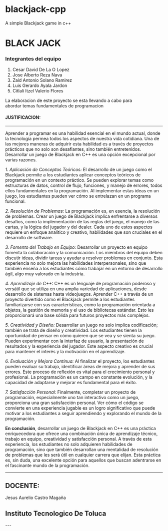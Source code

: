 # blackjack-cpp
A simple Blackjack game in c++
<h1>BLACK JACK</h1>
<h3>Integrantes del equipo</h3>
<ol>
    <li>Cesar David De La O Lopez</li>
    <li>Jose Alberto Reza Nava</li>
    <li>Zaid Antonio Solano Ramirez</li>
    <li>Luis Gerardo Ayala Jardon</li>
    <li>Citlali Itzel Valerio Flores</li>
</ol>
La elaboracion de este proyecto se esta llevando a cabo para<br> 
abordar temas fundamentales de programacion
<br>
<h4>JUSTIFICACION:</h4>

---


Aprender a programar es una habilidad esencial en el mundo actual, donde la tecnología permea todos los aspectos de nuestra vida cotidiana. Una de las mejores maneras de adquirir esta habilidad es a través de proyectos prácticos que no solo son desafiantes, sino también entretenidos. Desarrollar un juego de Blackjack en C++ es una opción excepcional por varias razones.

*1. Aplicación de Conceptos Teóricos:*
El desarrollo de un juego como el Blackjack permite a los estudiantes aplicar conceptos teóricos de programación en un contexto práctico. Se pueden explorar temas como estructuras de datos, control de flujo, funciones, y manejo de errores, todos ellos fundamentales en la programación. Al implementar estas ideas en un juego, los estudiantes pueden ver cómo se entrelazan en un programa funcional.

*2. Resolución de Problemas:*
La programación es, en esencia, la resolución de problemas. Crear un juego de Blackjack implica enfrentarse a diversos desafíos, como la implementación de las reglas del juego, el manejo de las cartas, y la lógica del jugador y del dealer. Cada uno de estos aspectos requiere un enfoque analítico y creativo, habilidades que son cruciales en el desarrollo de software.

*3. Fomento del Trabajo en Equipo:*
Desarrollar un proyecto en equipo fomenta la colaboración y la comunicación. Los miembros del equipo deben discutir ideas, dividir tareas y ayudar a resolver problemas en conjunto. Esta experiencia no solo mejora las habilidades interpersonales, sino que también enseña a los estudiantes cómo trabajar en un entorno de desarrollo ágil, algo muy valorado en la industria.

*4. Aprendizaje de C++:*
C++ es un lenguaje de programación poderoso y versátil que se utiliza en una amplia variedad de aplicaciones, desde desarrollo de sistemas hasta videojuegos. Aprender C++ a través de un proyecto divertido como el Blackjack permite a los estudiantes familiarizarse con sus características, como la programación orientada a objetos, la gestión de memoria y el uso de bibliotecas estándar. Esto les proporcionará una base sólida para futuros proyectos más complejos.

*5. Creatividad y Diseño:*
Desarrollar un juego no solo implica codificación; también se trata de diseño y creatividad. Los estudiantes tienen la oportunidad de pensar en cómo quieren que se vea y se sienta su juego. Pueden experimentar con la interfaz de usuario, la presentación de resultados y la experiencia del jugador. Este aspecto creativo es crucial para mantener el interés y la motivación en el aprendizaje.

*6. Evaluación y Mejora Continua:*
Al finalizar el proyecto, los estudiantes pueden evaluar su trabajo, identificar áreas de mejora y aprender de sus errores. Este proceso de reflexión es vital para el crecimiento personal y profesional. La programación es un campo en constante evolución, y la capacidad de adaptarse y mejorar es fundamental para el éxito.

*7. Satisfacción Personal:*
Finalmente, completar un proyecto de programación, especialmente uno tan interactivo como un juego, proporciona una gran satisfacción personal. Ver cómo el código se convierte en una experiencia jugable es un logro significativo que puede motivar a los estudiantes a seguir aprendiendo y explorando el mundo de la programación.

<strong >En conclusión</strong>, desarrollar un juego de Blackjack en C++ es una práctica enriquecedora que ofrece una combinación única de aprendizaje técnico, trabajo en equipo, creatividad y satisfacción personal. A través de esta experiencia, los estudiantes no solo adquieren habilidades de programación, sino que también desarrollan una mentalidad de resolución de problemas que les será útil en cualquier carrera que elijan. Esta práctica es, sin duda, una excelente opción para aquellos que buscan adentrarse en el fascinante mundo de la programación.

--- 
<h2><Strong>DOCENTE:</Strong></h2> Jesus Aurelio Castro Magaña <br>
<h2><Strong>Instituto Tecnologico De Toluca</Strong></h2>
---



